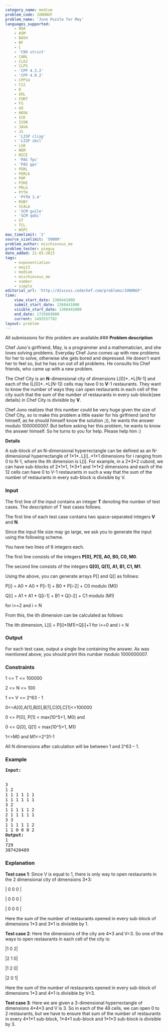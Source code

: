 ```yaml
---
category_name: medium
problem_code: JUNONGF
problem_name: 'Juno Puzzle for May'
languages_supported:
    - ADA
    - ASM
    - BASH
    - BF
    - C
    - 'C99 strict'
    - CAML
    - CLOJ
    - CLPS
    - 'CPP 4.3.2'
    - 'CPP 4.9.2'
    - CPP14
    - CS2
    - D
    - ERL
    - FORT
    - FS
    - GO
    - HASK
    - ICK
    - ICON
    - JAVA
    - JS
    - 'LISP clisp'
    - 'LISP sbcl'
    - LUA
    - NEM
    - NICE
    - 'PAS fpc'
    - 'PAS gpc'
    - PERL
    - PERL6
    - PHP
    - PIKE
    - PRLG
    - PYTH
    - 'PYTH 3.4'
    - RUBY
    - SCALA
    - 'SCM guile'
    - 'SCM qobi'
    - ST
    - TCL
    - WSPC
max_timelimit: '2'
source_sizelimit: '50000'
problem_author: mischievous_me
problem_tester: pieguy
date_added: 21-03-2013
tags:
    - exponentiation
    - may13
    - medium
    - mischievous_me
    - number
    - simple
editorial_url: 'http://discuss.codechef.com/problems/JUNONGF'
time:
    view_start_date: 1368441000
    submit_start_date: 1368441000
    visible_start_date: 1368441000
    end_date: 1735669800
    current: 1493557702
layout: problem
---
```

All submissions for this problem are available.### **Problem description**

Chef Juno's girlfriend, May, is a programmer and a mathematician, and she loves solving problems. Everyday Chef Juno comes up with new problems for her to solve, otherwise she gets bored and depressed. He doesn't want her to feel so, but he has run out of all problems. He consults his Chef friends, who came up with a new problem.

The Chef City is an **N**-dimensional city of dimensions L\[0\]\*..\*L\[N-1\] and each of the (L\[0\]\*..\*L\[N-1\]) cells may have 0 to **V**-1 restaurants. They want to know the number of ways they can open restaurants in each cell of the city such that the sum of the number of restaurants in every sub-block(see details) in Chef City is divisible by **V**.

Chef Juno realizes that this number could be very huge given the size of Chef City, so to make this problem a little easier for his girlfriend (and for himself, as he should himself know the solution ;)), he wants the answer modulo 1000000007. But before asking her this problem, he wants to know the answer himself. So he turns to you for help. Please help him :)

**Details**

A sub-block of an N-dimensional hyperrectangle can be defined as an N-dimensional hyperrectangle of
1\*1\*..L\[i\]..\*1\*1 dimensions for i ranging from 0 to N-1, where the ith dimension is L\[i\].
For example, in a 2\*3\*2 cuboid, we can have sub-blocks of
2\*1\*1, 1\*3\*1 and 1\*1\*2 dimensions and each of the 12 cells can have
0 to V-1 restaurants in such a way that the sum of the number of restaurants in every sub-block is divisible by V.

### Input

The first line of the input contains an integer **T** denoting the number of test cases. The description of T test cases follows.

The first line of each test case contains two space-separated integers **V** and **N**.

Since the input file size may go large, we ask you to generate the input using the following scheme.

You have two lines of 6 integers each.

The first line consists of the integers **P\[0\], P\[1\], A0, B0, C0, M0**.

The second line consists of the integers **Q\[0\], Q\[1\], A1, B1, C1, M1**.

Using the above, you can generate arrays P\[\] and Q\[\] as follows:

P\[i\] = A0 \* A0 \* P\[i-1\] + B0 \* P\[i-2\] + C0 modulo (M0)

Q\[i\] = A1 \* A1 \* Q\[i-1\] + B1 \* Q\[i-2\] + C1 modulo (M1)

for i&gt;=2 and i &lt; N

From this, the ith dimension can be calculated as follows: 

The ith dimension, L\[i\] = P\[i\]\*(M1)+Q\[i\]+1 for i&gt;=0 and i &lt; N

### Output

For each test case, output a single line containing the answer. As was mentioned above, you should print this number modulo 1000000007.

### Constraints

1 &lt;= T &lt;= 100000

2 &lt;= N &lt;= 100

1 &lt;= V &lt;= 2^63 - 1

0&lt;=A\[0\],A\[1\],B\[0\],B\[1\],C\[0\],C\[1\]&lt;=100000

0 &lt;= P\[0\], P\[1\] &lt; max(10^5+1, M0)
and

0 &lt;= Q\[0\], Q\[1\] &lt; max(10^5+1, M1)

1&lt;=M0 and M1&lt;=2^31-1

All N dimensions after calculation will be between 1 and 2^63 – 1.

### Example

<pre><b>Input:</b>
<p></p>
3
1 2
1 1 1 1 1 1
1 1 1 1 1 1
3 2
1 1 1 1 1 2
2 1 1 1 1 1
3 3
1 1 1 1 1 2
1 1 0 0 0 2
<b>Output:</b>
1
729
387420489
</pre>
### Explanation

**Test case 1**: Since V is equal to 1, there is only way to open restaurants in the 2 dimensional city of dimensions 3\*3:

| 0 0 0 |

| 0 0 0 |

| 0 0 0 |

Here the sum of the number of restaurants opened in every sub-block of dimensions 1\*3 and 3\*1
 is divisible by 1.

**Test case 2**: Here the dimensions of the city are 4\*3 and V=3.
So one of the ways to open restaurants in each cell of the
city is:

|1 0 2|

|2 1 0|

|1 2 0|

|2 0 1|

Here the sum of the number of restaurants opened in every sub-block of dimensions 1\*3 and 4\*1
is divisible by V=3.

**Test case 3**: Here we are given a 3-dimensional hyperrectangle
of dimensions 4\*4\*3 and V is 3.
So in each of the 48 cells, we can open 0 to 2 restaurants, but we have to ensure that sum of the number of restaurants in every 4\*1\*1 sub-block, 1\*4\*1 sub-block and 1\*1\*3 sub-block is divisible by 3.
